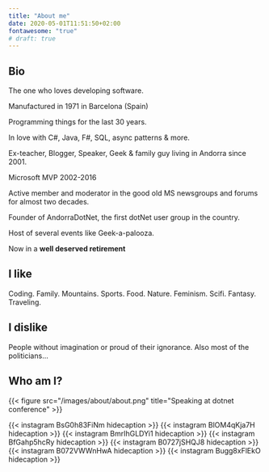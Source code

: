 ```yaml
---
title: "About me"
date: 2020-05-01T11:51:50+02:00
fontawesome: "true"
# draft: true
---
```

## Bio

The one who loves developing software.

Manufactured in 1971 in Barcelona (Spain)

Programming things for the last 30 years.

In love with C#, Java, F#, SQL, async patterns & more. 

Ex-teacher, Blogger, Speaker, Geek & family guy living in Andorra since 2001.

Microsoft MVP 2002-2016

Active member and moderator in the good old MS newsgroups and forums for almost two decades.

Founder of AndorraDotNet, the first dotNet user group in the country. 

Host of several events like Geek-a-palooza.

Now in a **well deserved retirement** 

## I like

Coding. Family. Mountains. Sports. Food. Nature. Feminism. Scifi. Fantasy. Traveling.

## I dislike

People without imagination or proud of their ignorance. Also most of the politicians...

## Who am I?

{{< figure src="/images/about/about.png" title="Speaking at dotnet conference" >}}

{{< instagram BsG0h83FiNm hidecaption >}}
{{< instagram BlOM4qKja7H hidecaption >}}
{{< instagram BmrIhGLDYi1 hidecaption >}}
{{< instagram BfGahp5hcRy hidecaption >}}
{{< instagram B0727jSHQJ8 hidecaption >}}
{{< instagram B072VWWnHwA hidecaption >}}
{{< instagram Bugg8xFlEkO hidecaption >}}